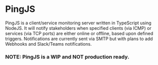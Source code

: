 # PingJS
PingJS is a client/service monitoring server written in TypeScript using NodeJS. It will notify stakeholders when specified clients (via ICMP) or services (via TCP ports) are either online or offline, based upon defined triggers. Notifications are currently sent via SMTP but 
with plans to add Webhooks and Slack/Teams notifications. 

### NOTE: PingJS is a WIP and **NOT** production ready.